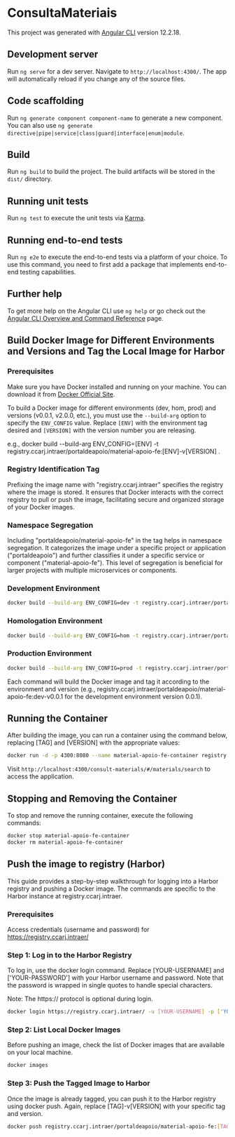 # ConsultaMateriais

This project was generated with [Angular CLI](https://github.com/angular/angular-cli) version 12.2.18.

## Development server

Run `ng serve` for a dev server. Navigate to `http://localhost:4300/`. The app will automatically reload if you change any of the source files.

## Code scaffolding

Run `ng generate component component-name` to generate a new component. You can also use `ng generate directive|pipe|service|class|guard|interface|enum|module`.

## Build

Run `ng build` to build the project. The build artifacts will be stored in the `dist/` directory.

## Running unit tests

Run `ng test` to execute the unit tests via [Karma](https://karma-runner.github.io).

## Running end-to-end tests

Run `ng e2e` to execute the end-to-end tests via a platform of your choice. To use this command, you need to first add a package that implements end-to-end testing capabilities.

## Further help

To get more help on the Angular CLI use `ng help` or go check out the [Angular CLI Overview and Command Reference](https://angular.io/cli) page.

## Build Docker Image for Different Environments and Versions and Tag the Local Image for Harbor

### Prerequisites

Make sure you have Docker installed and running on your machine. You can download it from [Docker Official Site](https://www.docker.com/products/docker-desktop).

To build a Docker image for different environments (dev, hom, prod) and versions (v0.0.1, v2.0.0, etc.), you must use the `--build-arg` option to specify the `ENV_CONFIG` value. Replace `[ENV]` with the environment tag desired and `[VERSION]` with the version number you are releasing.

e.g., docker build --build-arg ENV_CONFIG=[ENV] -t registry.ccarj.intraer/portaldeapoio/material-apoio-fe:[ENV]-v[VERSION] .

### Registry Identification Tag

Prefixing the image name with "registry.ccarj.intraer" specifies the registry where the image is stored. It ensures that Docker interacts with the correct registry to pull or push the image, facilitating secure and organized storage of your Docker images.

### Namespace Segregation

Including "portaldeapoio/material-apoio-fe" in the tag helps in namespace segregation. It categorizes the image under a specific project or application ("portaldeapoio") and further classifies it under a specific service or component ("material-apoio-fe"). This level of segregation is beneficial for larger projects with multiple microservices or components.

### Development Environment

```bash
docker build --build-arg ENV_CONFIG=dev -t registry.ccarj.intraer/portaldeapoio/material-apoio-fe:dev-v0.0.1 .
```

### Homologation Environment

```bash
docker build --build-arg ENV_CONFIG=hom -t registry.ccarj.intraer/portaldeapoio/material-apoio-fe:hom-v2.0.0 .
```

### Production Environment

```bash
docker build --build-arg ENV_CONFIG=prod -t registry.ccarj.intraer/portaldeapoio/material-apoio-fe:prod-v5.0.1 .
```

Each command will build the Docker image and tag it according to the environment and version (e.g., registry.ccarj.intraer/portaldeapoio/material-apoio-fe:dev-v0.0.1 for the development environment version 0.0.1).

## Running the Container

After building the image, you can run a container using the command below, replacing [TAG] and [VERSION] with the appropriate values:

```bash
docker run -d -p 4300:8080 --name material-apoio-fe-container registry.ccarj.intraer/portaldeapoio/material-apoio-fe:[TAG]-v[VERSION]
```

Visit `http://localhost:4300/consult-materials/#/materials/search` to access the application.

## Stopping and Removing the Container

To stop and remove the running container, execute the following commands:

```bash
docker stop material-apoio-fe-container
docker rm material-apoio-fe-container
```

## Push the image to registry (Harbor)

This guide provides a step-by-step walkthrough for logging into a Harbor registry and pushing a Docker image. The commands are specific to the Harbor instance at registry.ccarj.intraer.

### Prerequisites

Access credentials (username and password) for https://registry.ccarj.intraer/

### Step 1: Log in to the Harbor Registry

To log in, use the docker login command. Replace [YOUR-USERNAME] and ['YOUR-PASSWORD'] with your Harbor username and password. Note that the password is wrapped in single quotes to handle special characters.

Note: The https:// protocol is optional during login.

```bash
docker login https://registry.ccarj.intraer/ -u [YOUR-USERNAME] -p ['YOUR-PASSWORD']
```

### Step 2: List Local Docker Images

Before pushing an image, check the list of Docker images that are available on your local machine.

```bash
docker images
```

### Step 3: Push the Tagged Image to Harbor

Once the image is already tagged, you can push it to the Harbor registry using docker push. Again, replace [TAG]-v[VERSION] with your specific tag and version.

```bash
docker push registry.ccarj.intraer/portaldeapoio/material-apoio-fe:[TAG]-v[VERSION] 
```